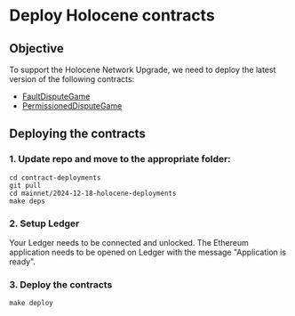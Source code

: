 # Deploy Holocene contracts

## Objective

To support the Holocene Network Upgrade, we need to deploy the latest version of the following contracts:

- [FaultDisputeGame](https://github.com/ethereum-optimism/optimism/blob/dff5f16c510e7f44f1be0574372ccb08bfec045c/packages/contracts-bedrock/src/dispute/FaultDisputeGame.sol)
- [PermissionedDisputeGame](https://github.com/ethereum-optimism/optimism/blob/dff5f16c510e7f44f1be0574372ccb08bfec045c/packages/contracts-bedrock/src/dispute/PermissionedDisputeGame.sol)

## Deploying the contracts

### 1. Update repo and move to the appropriate folder:

```
cd contract-deployments
git pull
cd mainnet/2024-12-18-holocene-deployments
make deps
```

### 2. Setup Ledger

Your Ledger needs to be connected and unlocked. The Ethereum
application needs to be opened on Ledger with the message "Application
is ready".

### 3. Deploy the contracts

```
make deploy
```

